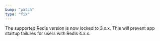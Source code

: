 ```yaml
---
bump: "patch"
type: "fix"
---
```


The supported Redis version is now locked to 3.x.x. This will prevent app startup failures for users
with Redis 4.x.x.
